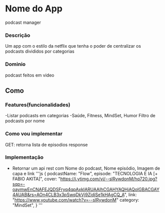 # Nome do App
podcast manager

### Descrição
Um app com o estilo da netflix que tenha o poder de centralizar os podcasts divididos por categorias


### Dominio
podcast feitos em video

## Como

### Features(funcionalidades)
-Listar podcasts em categorias
  -Saúde, Fitness, MindSet, Humor
Filtro de podcasts por nome

### Como vou implementar

GET: retorna lista de episodios
response

### Implementação
- Retornar um api rest com Nome do podcast, Nome episódio, Imagem de capa e link 
  '''js
  {
    podcastName: "Flow",
    episode: "TECNOLOGIA E IA [+ FABIO AKITA]",
    cover: "https://i.ytimg.com/vi/--slRywdonM/hq720.jpg?sqp=-oaymwEnCNAFEJQDSFryq4qpAxkIARUAAIhCGAHYAQHiAQoIGBACGAY4AUAB&rs=AOn4CLB3x3pSwqDkVj9ZidjSe1kHAgCQ_A",
    link: "https://www.youtube.com/watch?v=--slRywdonM"
    category: "MindSet",
  }
  '''